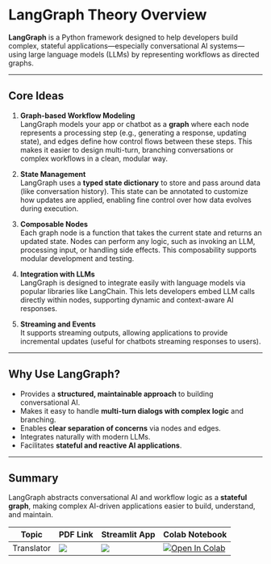 # LangGraph Theory Overview

**LangGraph** is a Python framework designed to help developers build complex, stateful applications—especially conversational AI systems—using large language models (LLMs) by representing workflows as directed graphs.

---

## Core Ideas

1. **Graph-based Workflow Modeling**  
   LangGraph models your app or chatbot as a **graph** where each node represents a processing step (e.g., generating a response, updating state), and edges define how control flows between these steps. This makes it easier to design multi-turn, branching conversations or complex workflows in a clean, modular way.

2. **State Management**  
   LangGraph uses a **typed state dictionary** to store and pass around data (like conversation history). This state can be annotated to customize how updates are applied, enabling fine control over how data evolves during execution.

3. **Composable Nodes**  
   Each graph node is a function that takes the current state and returns an updated state. Nodes can perform any logic, such as invoking an LLM, processing input, or handling side effects. This composability supports modular development and testing.

4. **Integration with LLMs**  
   LangGraph is designed to integrate easily with language models via popular libraries like LangChain. This lets developers embed LLM calls directly within nodes, supporting dynamic and context-aware AI responses.

5. **Streaming and Events**  
   It supports streaming outputs, allowing applications to provide incremental updates (useful for chatbots streaming responses to users).

---

## Why Use LangGraph?

- Provides a **structured, maintainable approach** to building conversational AI.
- Makes it easy to handle **multi-turn dialogs with complex logic** and branching.
- Enables **clear separation of concerns** via nodes and edges.
- Integrates naturally with modern LLMs.
- Facilitates **stateful and reactive AI applications**.

---

## Summary

LangGraph abstracts conversational AI and workflow logic as a **stateful graph**, making complex AI-driven applications easier to build, understand, and maintain.


| Topic            | PDF Link                                                                                                                                     | Streamlit App                                                                                      | Colab Notebook                                                                                                                                           |
|------------------|----------------------------------------------------------------------------------------------------------------------------------------------|------------------------------------------------------------------------------------------------------|-----------------------------------------------------------------------------------------------------------------------------------------------------------|
| Translator     | <a href="PDF_LINK_HERE" target="_parent"><img src="https://img.shields.io/badge/Open in PDF-%23FF0000.svg?style=flat-square&logo=adobe&logoColor=white"/></a> | <a href="STREAMLIT_LINK_HERE" target="_parent"><img src="https://static.streamlit.io/badges/streamlit_badge_black_white.svg"/></a> | <a href="https://colab.research.google.com/drive/1HLl5YM0M1Oj22U5qN8V9I2npQkI1cfbd?usp=sharing" target="_parent"><img src="https://colab.research.google.com/assets/colab-badge.svg" alt="Open In Colab"/></a> |
